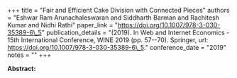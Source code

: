 +++
title = "Fair and Efficient Cake Division with Connected Pieces"
authors = "Eshwar Ram Arunachaleswaran and Siddharth Barman and Rachitesh Kumar and Nidhi Rathi"
paper_link = "https://doi.org/10.1007/978-3-030-35389-6\_5"
publication_details = "(2019). In Web and Internet Economics - 15th International Conference,  WINE 2019 (pp. 57--70). Springer, url: <a href='https://doi.org/10.1007/978-3-030-35389-6\_5' target='_blank'>https://doi.org/10.1007/978-3-030-35389-6\_5</a>."
conference_date = "2019"
notes = ""
+++

<b>Abstract:</b>
